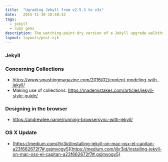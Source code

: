 ```yaml
---
title:  "Ugrading Jekyll from v2.5.3 to v3x"
date:   2015-11-30 18:58:32
tags:
  - jekyll
  - ruby gems
description: The watching-paint-dry version of a Jekyll upgrade walkthrough post.
layout: layouts/post.njk
---
```


### Jekyll

### Concerning Collections

- https://www.smashingmagazine.com/2016/02/content-modeling-with-jekyll/
- Making use of collections: https://mademistakes.com/articles/jekyll-style-guide/


### Designing in the browser

- https://andrewlee.name/running-browsersync-with-jekyll/



### OS X Update

- [https://medium.com/@r3id/installing-jekyll-on-mac-osx-el-capitan-a23f662672f7#.gsjmvogy5](https://medium.com/@r3id/installing-jekyll-on-mac-osx-el-capitan-a23f662672f7#.gsjmvogy5)
